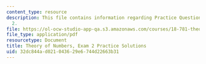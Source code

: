 ```yaml
---
content_type: resource
description: This file contains information regarding Practice Questions for Midterm
  2.
file: https://ol-ocw-studio-app-qa.s3.amazonaws.com/courses/18-781-theory-of-numbers-spring-2012/32dc844ad021043629e6744d22663b31_MIT18_871S12_practExam2Sol.pdf
file_type: application/pdf
resourcetype: Document
title: Theory of Numbers, Exam 2 Practice Solutions
uid: 32dc844a-d021-0436-29e6-744d22663b31
---
```

